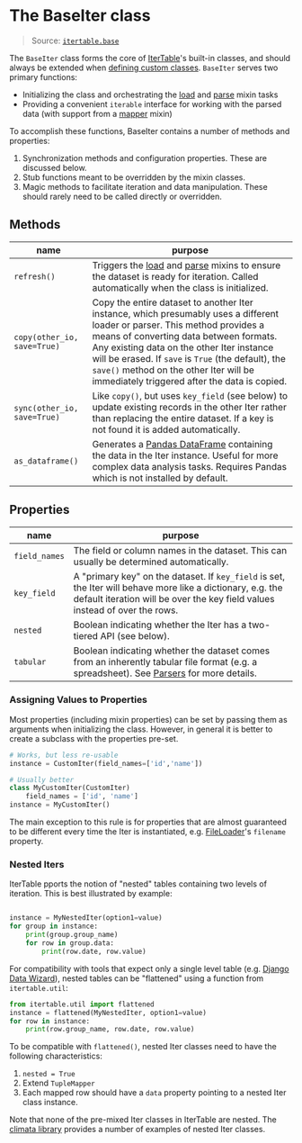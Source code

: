 The BaseIter class
==================

> Source: [`itertable.base`][itertable.base]

The `BaseIter` class forms the core of [IterTable]'s built-in classes, and should always be extended when [defining custom classes][custom].  `BaseIter` serves two primary functions:

 * Initializing the class and orchestrating the [load][loaders] and [parse][parsers] mixin tasks
 * Providing a convenient `iterable` interface for working with the parsed data (with support from a [mapper][mappers] mixin)

To accomplish these functions, BaseIter contains a number of methods and properties:

 1. Synchronization methods and configuration properties.  These are discussed below.
 2. Stub functions meant to be overridden by the mixin classes.
 3. Magic methods to facilitate iteration and data manipulation.  These should rarely need to be called directly or overridden.

## Methods

 name | purpose
------|--------
`refresh()` | Triggers the [load][loaders] and [parse][parsers] mixins to ensure the dataset is ready for iteration.  Called automatically when the class is initialized.
`copy(other_io, save=True)` | Copy the entire dataset to another Iter instance, which presumably uses a different loader or parser.  This method provides a means of converting data between formats.  Any existing data on the other Iter instance will be erased.  If `save` is `True` (the default), the `save()` method on the other Iter will be immediately triggered after the data is copied.
`sync(other_io, save=True)` | Like `copy()`, but uses `key_field` (see below) to update existing records in the other Iter rather than replacing the entire dataset.  If a key is not found it is added automatically.
`as_dataframe()` | Generates a [Pandas DataFrame] containing the data in the Iter instance.  Useful for more complex data analysis tasks.  Requires Pandas which is not installed by default.

## Properties

 name | purpose
------|--------
`field_names` | The field or column names in the dataset.  This can usually be determined automatically.
`key_field` | A "primary key" on the dataset.  If `key_field` is set, the Iter will behave more like a dictionary, e.g. the default iteration will be over the key field values instead of over the rows.
`nested` | Boolean indicating whether the Iter has a two-tiered API (see below).
`tabular` | Boolean indicating whether the dataset comes from an inherently tabular file format (e.g. a spreadsheet).  See [Parsers][parsers] for more details.

### Assigning Values to Properties

Most properties (including mixin properties) can be set by passing them as arguments when initializing the class.  However, in general it is better to create a subclass with the properties pre-set.

```python
# Works, but less re-usable
instance = CustomIter(field_names=['id','name'])

# Usually better
class MyCustomIter(CustomIter)
    field_names = ['id', 'name']
instance = MyCustomIter()
```

The main exception to this rule is for properties that are almost guaranteed to be different every time the Iter is instantiated, e.g. [FileLoader][loaders]'s  `filename` property.

### Nested Iters

IterTable pports the notion of "nested" tables containing two levels of iteration.  This is best illustrated by example:

```python

instance = MyNestedIter(option1=value)
for group in instance:
    print(group.group_name)
    for row in group.data:
        print(row.date, row.value)
```

For compatibility with tools that expect only a single level table (e.g. [Django Data Wizard]), nested tables can be "flattened" using a function from `itertable.util`:

```python
from itertable.util import flattened
instance = flattened(MyNestedIter, option1=value)
for row in instance:
    print(row.group_name, row.date, row.value)
```

To be compatible with `flattened()`, nested Iter classes need to have the following characteristics:
 1. `nested = True`
 2. Extend `TupleMapper`
 3. Each mapped row should have a `data` property pointing to a nested Iter class instance.

Note that none of the pre-mixed Iter classes in IterTable are nested.  The [climata library] provides a number of examples of nested Iter classes.

[itertable.base]: https://github.com/wq/itertable/blob/master/itertable/base.py

[IterTable]: https://github.com/wq/itertable
[custom]: https://github.com/wq/itertable/blob/master/docs/about.md
[base]: https://github.com/wq/itertable/blob/master/docs/base.md
[loaders]: https://github.com/wq/itertable/blob/master/docs/loaders.md
[parsers]: https://github.com/wq/itertable/blob/master/docs/parsers.md
[mappers]: https://github.com/wq/itertable/blob/master/docs/mappers.md
[gis]: https://github.com/wq/itertable/blob/master/docs/gis.md

[Pandas DataFrame]: http://pandas.pydata.org/pandas-docs/stable/generated/pandas.DataFrame.html
[Django Data Wizard]: https://github.com/django-data-wizard
[climata library]: https://github.com/heigeo/climata
